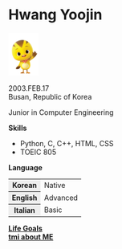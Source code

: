 <!DOCTYPE html>
<html lang="ko">
<head>
    <meta charset="UTF-8">
    <meta name="viewport" content="width=device-width, initial-scale=1.0">
</head>
<body>
    <h1>Hwang Yoojin</h1>
    <img src="꽁지.png" alt="캐릭터.꽁지" width="60">
    <p>
        2003.FEB.17<br>
        Busan, Republic of Korea
    </p>
    <p>Junior in Computer Engineering</p>
    <p>
        <b>Skills</b>
        <ul>
            <li>Python, C, C++, HTML, CSS</li>
            <li>TOEIC 805</li>
        </ul>
    </p>
    <p><b>Language</b></p>
    <table>
        <colgroup>
            <col style="background-color:#eee;">
        </colgroup>
        <tr>
            <th>Korean</th>
            <td>Native</td>
        </tr>
        <tr>
            <th>English</th>
            <td>Advanced</td>
        </tr>
        <tr>
            <th>Italian</th>
            <td>Basic</td>
        </tr>
    </table>
    <p>
        <a href="https://youtu.be/Ti4BnlWCMTo?si=lZojodxwKq024ozO"><b>Life Goals</b></a><br>
        <a href="1-tmi.html"><b>tmi about ME</b></a>
    </p>
</body>
</html>
